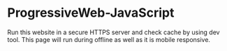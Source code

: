 # ProgressiveWeb-JavaScript
Run this website in a secure HTTPS server and check cache by using dev tool.
This page will run during offline as well as it is mobile responsive.
